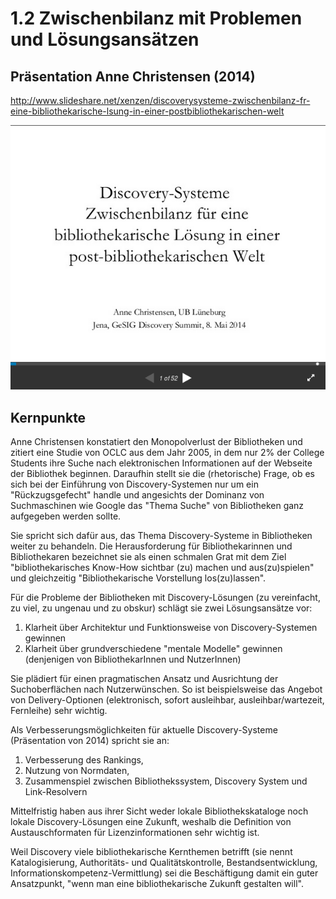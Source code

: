 # 1.2 Zwischenbilanz mit Problemen und Lösungsansätzen

## Präsentation Anne Christensen (2014)
http://www.slideshare.net/xenzen/discoverysysteme-zwischenbilanz-fr-eine-bibliothekarische-lsung-in-einer-postbibliothekarischen-welt

[![Screenshot Christensen 2014](images/screenshot-christensen-2014.png)](http://www.slideshare.net/xenzen/discoverysysteme-zwischenbilanz-fr-eine-bibliothekarische-lsung-in-einer-postbibliothekarischen-welt)


## Kernpunkte

Anne Christensen konstatiert den Monopolverlust der Bibliotheken und zitiert eine Studie von OCLC aus dem Jahr 2005, in dem nur 2% der College Students ihre Suche nach elektronischen Informationen auf der Webseite der Bibliothek beginnen. Daraufhin stellt sie die (rhetorische) Frage, ob es sich bei der Einführung von Discovery-Systemen nur um ein "Rückzugsgefecht" handle und angesichts der Dominanz von Suchmaschinen wie Google das "Thema Suche" von Bibliotheken ganz aufgegeben werden sollte.

Sie spricht sich dafür aus, das Thema Discovery-Systeme in Bibliotheken weiter zu behandeln. Die Herausforderung für Bibliothekarinnen und Bibliothekaren bezeichnet sie als einen schmalen Grat mit dem Ziel "bibliothekarisches Know-How sichtbar (zu) machen und aus(zu)spielen" und gleichzeitig "Bibliothekarische Vorstellung los(zu)lassen".

Für die Probleme der Bibliotheken mit Discovery-Lösungen (zu vereinfacht, zu viel, zu ungenau und zu obskur) schlägt sie zwei Lösungsansätze vor:
1. Klarheit über Architektur und Funktionsweise von Discovery-Systemen gewinnen
2. Klarheit über grundverschiedene "mentale Modelle" gewinnen (denjenigen von BibliothekarInnen und NutzerInnen)

Sie plädiert für einen pragmatischen Ansatz und Ausrichtung der Suchoberflächen nach Nutzerwünschen. So ist beispielsweise das Angebot von Delivery-Optionen (elektronisch, sofort ausleihbar, ausleihbar/wartezeit, Fernleihe) sehr wichtig.

Als Verbesserungsmöglichkeiten für aktuelle Discovery-Systeme (Präsentation von 2014) spricht sie an:
1. Verbesserung des Rankings,
2. Nutzung von Normdaten,
3. Zusammenspiel zwischen Bibliothekssystem, Discovery System und Link-Resolvern

Mittelfristig haben aus ihrer Sicht weder lokale Bibliothekskataloge noch lokale Discovery-Lösungen eine Zukunft, weshalb die Definition von Austauschformaten für Lizenzinformationen sehr wichtig ist.

Weil Discovery viele bibliothekarische Kernthemen betrifft (sie nennt Katalogisierung, Authoritäts- und Qualitätskontrolle, Bestandsentwicklung, Informationskompetenz-Vermittlung) sei die Beschäftigung damit ein guter Ansatzpunkt, "wenn man eine bibliothekarische Zukunft gestalten will".